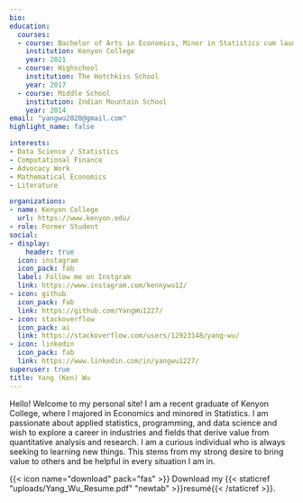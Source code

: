 ```yaml
---
bio: 
education:
  courses:
  - course: Bachelor of Arts in Economics, Minor in Statistics cum laude
    institution: Kenyon College
    year: 2021
  - course: Highschool
    institution: The Hotchkiss School
    year: 2017
  - course: Middle School
    institution: Indian Mountain School
    year: 2014
email: "yangwu2020@gmail.com"
highlight_name: false

interests:
- Data Science / Statistics
- Computational Finance
- Advocacy Work
- Mathematical Economics
- Literature

organizations:
- name: Kenyon College
  url: https://www.kenyon.edu/
- role: Former Student
social:
- display:
    header: true
  icon: instagram
  icon_pack: fab
  label: Follow me on Instgram
  link: https://www.instagram.com/kennywu12/
- icon: github
  icon_pack: fab
  link: https://github.com/YangWu1227/
- icon: stackoverflow
  icon_pack: ai
  link: https://stackoverflow.com/users/12923148/yang-wu/
- icon: linkedin
  icon_pack: fab
  link: https://www.linkedin.com/in/yangwu1227/
superuser: true
title: Yang (Ken) Wu
---
```


Hello! Welcome to my personal site! I am a recent graduate of Kenyon College, where I majored in Economics and minored in Statistics. I am passionate about applied statistics, programming, and data science and wish to explore a career in industries and fields that derive value from quantitative analysis and research. I am a curious individual who is always seeking to learning new things. This stems from my strong desire to bring value to others and be helpful in every situation I am in. 

{{< icon name="download" pack="fas" >}} Download my {{< staticref "uploads/Yang_Wu_Resume.pdf" "newtab" >}}resumé{{< /staticref >}}.
